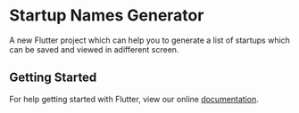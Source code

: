 # Startup Names Generator

A new Flutter project which can help you to generate a list of startups which can be saved and viewed in adifferent screen.

## Getting Started

For help getting started with Flutter, view our online
[documentation](https://flutter.io/).